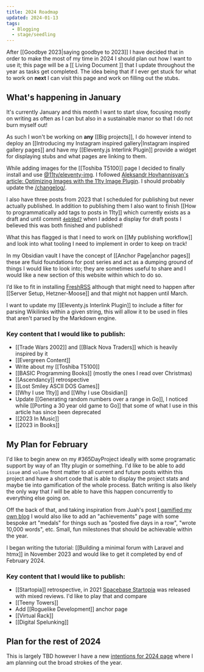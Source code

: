 ```yaml
---
title: 2024 Roadmap
updated: 2024-01-13
tags:
  - Blogging
  - stage/seedling
---
```


After [[Goodbye 2023|saying goodbye to 2023]] I have decided that in order to make the most of my time in 2024 I should plan out how I want to use it; this page will be a [[ Living Document ]] that I update throughout the year as tasks get completed. The idea being that if I ever get stuck for what to work on **next** I can visit this page and work on filling out the stubs.

## What's happening in January

It's currently January and this month I want to start slow, focusing mostly on writing as often as I can but also in a sustainable manor so that I do not burn myself out!

As such I won't be working on **any** [[Big projects]], I do however intend to deploy an [[Introducing my Instagram inspired gallery|Instagram inspired gallery pages]] and have my [[Eleventy.js Interlink Plugin]] provide a widget for displaying stubs and what pages are linking to them.

While adding images for the [[Toshiba T5100]] page I decided to finally install and use [@11ty/eleventy-img](https://www.npmjs.com/package/@11ty/eleventy-img). I followed [Aleksandr Hovhannisyan's article: Optimizing Images with the 11ty Image Plugin](https://www.aleksandrhovhannisyan.com/blog/eleventy-image-plugin). I should probably update the [/changelog/](/changelog/).

I also have three posts from 2023 that I scheduled for publishing but never actually published. In addition to publishing them I also want to finish [[How to programmatically add tags to posts in 11ty]] which currently exists as a draft and until commit [`4eb9bd7`](https://github.com/photogabble/website/commit/4eb9bd73be9662df57e7abf1460f768a64b861c9) when I added a display for draft posts I believed this was both finished and published!

What this has flagged is that I need to work on [[My publishing workflow]] and look into what tooling I need to implement in order to keep on track!

In my Obsidian vault I have the concept of [[Anchor Page|anchor pages]] these are fluid foundations for post series and act as a dumping ground of things I would like to look into; they are sometimes useful to share and I would like a new section of this website within which to do so.

I’d like to fit in installing [FreshRSS](https://freshrss.org) although that might need to happen after [[Server Setup, Hetzner-Moose]] and that might not happen until March.

I want to update my [[Eleventy.js Interlink Plugin]] to include a filter for parsing Wikilinks within a given string, this will allow it to be used in files that aren't parsed by the Markdown engine.

### Key content that I would like to publish:
- [[Trade Wars 2002]] and [[Black Nova Traders]] which is heavily inspired by it
- [[Evergreen Content]]
- Write about my [[Toshiba T5100]]
- [[BASIC Programming Books]] (mostly the ones I read over Christmas)
- [[Ascendancy]] retrospective
- [[Lost Smiley ASCII DOS Games]]
- [[Why I use 11ty]] and [[Why I use Obsidian]]
- Update [[Generating random numbers over a range in Go]], I noticed while [[Porting a 30 year old game to Go]] that some of what I use in this article has since been deprecated
- [[2023 In Music]]
- [[2023 in Books]]

## My Plan for February

I'd like to begin anew on my #365DayProject ideally with some programatic support by way of an 11ty plugin or something. I'd like to be able to add `issue` and `volume` front matter to all current and future posts within this project and have a short code that is able to display the project stats and maybe tie into gamification of the whole process. Batch writing is also likely the only way that *I* will be able to have this happen concurrently to everything else going on.

Off the back of that, and taking inspiration from Juah's post [I gamified my own blog](https://hamatti.org/posts/i-gamified-my-own-blog/) I would also like to add an "achievements" page with some bespoke art "medals" for things such as "posted five days in a row", "wrote 10,000 words", etc. Small, fun milestones that should be achievable within the year.

I began writing the tutorial: [[Building a minimal forum with Laravel and htmx]] in November 2023 and would like to get it completed by end of February 2024.

### Key content that I would like to publish:
- [[Startopia]] retrospective, in 2021 [Spacebase Startopia](https://store.steampowered.com/app/840390/Spacebase_Startopia/) was released with mixed reviews. I'd like to play that and compare
- [[Teeny Towers]]
- Add [[Roguelike Development]] anchor page
- [[Virtual Rack]]
- [[Digital Spelunking]]

## Plan for the rest of 2024

This is largely TBD however I have a new [intentions for 2024 page](/intentions/) where I am planning out the broad strokes of the year.
